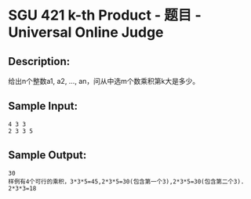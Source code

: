 # SGU 421 k-th Product - 题目 - Universal Online Judge

## Description: 

给出n个整数a1, a2, …, an，问从中选m个数乘积第k大是多少。


## Sample Input: 
```
4 3 3
2 3 3 5
```

## Sample Output: 
```
30
样例有4个可行的乘积，3*3*5=45,2*3*5=30(包含第一个3),2*3*5=30(包含第二个3).
2*3*3=18
```
